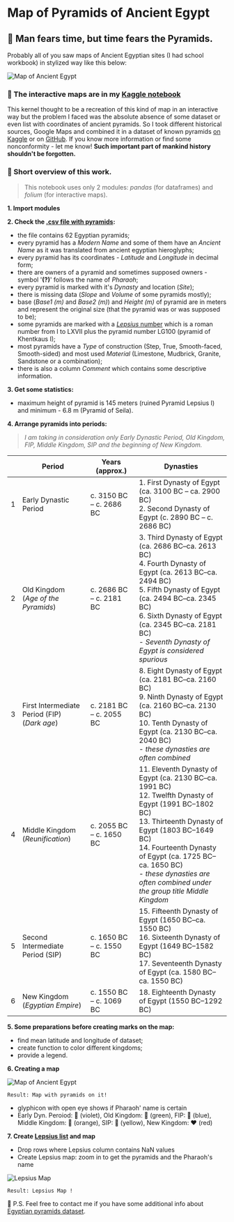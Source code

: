 # Map of Pyramids of Ancient Egypt

## &#x1F53A; Man fears time, but time fears the Pyramids.

Probably all of you saw maps of Ancient Egyptian sites (I had school workbook) in stylized way like this below:

![Map of Ancient Egypt](https://www.dropbox.com/s/cvhbuugrkstto3b/map-of-ancient-egypt.png?raw=1)

### &#x1F53A; The interactive maps are in my [Kaggle notebook](https://www.kaggle.com/lsind18/pyramids-of-ancient-egypt-on-a-map)
This kernel thought to be a recreation of this kind of map in an interactive way but the problem I faced was the absolute absence of some dataset or even list with coordinates of ancient pyramids. So I took different historical sources, Google Maps and combined it in a dataset of known pyramids [on Kaggle](https://www.kaggle.com/lsind18/egyptianpyramids) or on [GitHub](https://github.com/LSIND/map-of-Ancient-Egypt/blob/master/pyramids.csv). If you know more information or find some nonconformity - let me know! **Such important part of mankind history shouldn't be forgotten.**


### &#x1F53A; Short overview of this work.

> This notebook uses only 2 modules: *pandas* (for dataframes) and *folium* (for interactive maps).

**1. Import modules**

**2. Check the [.csv file with pyramids](https://github.com/LSIND/map-of-Ancient-Egypt/blob/master/pyramids.csv):**

 - the file contains 62 Egyptian pyramids;
 - every pyramid has a *Modern Name* and some of them have an *Ancient Name* as it was translated from ancient egyptian hieroglyphs;
 - every pyramid has its coordinates - *Latitude* and *Longitude* in decimal form;
 - there are owners of a pyramid and sometimes supposed owners - symbol '**(?)**' follows the name of *Pharaoh*;
 - every pyramid is marked with it's *Dynasty* and location (*Site*);
 - there is missing data (*Slope* and *Volume* of some pyramids mostly);
 - base (*Base1 (m)* and *Base2 (m)*) and *Height (m)* of pyramid are in meters and represent the original size (that the pyramid was or was supposed to be);
 - some pyramids are marked with a [*Lepsius* number](https://en.wikipedia.org/wiki/Lepsius_list_of_pyramids) which is a roman number from I to LXVII plus the pyramid number LG100 (pyramid of Khentkaus I);
 - most pyramids have a *Type* of construction (Step, True, Smooth-faced, Smooth-sided) and most used *Material* (Limestone, Mudbrick, Granite, Sandstone or a combination);
 - there is also a column *Comment* which contains some descriptive information.

 
 **3. Get some statistics:**
- maximum height of pyramid is 145 meters (ruined Pyramid Lepsius I) and minimum - 6.8 m (Pyramid of Seila).

**4. Arrange pyramids into periods:**

>*I am taking in consideration only Early Dynastic Period, Old Kingdom, FIP, Middle Kingdom, SIP and the beginning of New Kingdom.*

|   | Period                                                 | Years (approx.)         | Dynasties                                                                                                                                                                                                                                                                                                              |
|---|--------------------------------------------------------|-------------------------|------------------------------------------------------------------------------------------------------------------------------------------------------------------------------------------------------------------------------------------------------------------------------------------------------------------------|
| 1 | Early Dynastic Period                                  | c. 3150 BC – c. 2686 BC | 1. First Dynasty of Egypt (ca. 3100 BC – ca. 2900 BC) <br> 2. Second Dynasty of Egypt (c. 2890 BC – c. 2686 BC)                                                                                                                                                                                                        |
| 2 | Old Kingdom <br> (*Age of the Pyramids*)               | c. 2686 BC – c. 2181 BC | 3. Third Dynasty of Egypt (ca. 2686 BC–ca. 2613 BC) <br> 4. Fourth Dynasty of Egypt (ca. 2613 BC–ca. 2494 BC) <br> 5. Fifth Dynasty of Egypt (ca. 2494 BC–ca. 2345 BC) <br> 6. Sixth Dynasty of Egypt (ca. 2345 BC–ca. 2181 BC) <br>     - *Seventh Dynasty of Egypt is considered spurious*                           |
| 3 | First Intermediate <br> Period (FIP) <br> (*Dark age*) | c. 2181 BC – c. 2055 BC | 8. Eight Dynasty of Egypt (ca. 2181 BC–ca. 2160 BC)<br> 9. Ninth Dynasty of Egypt (ca. 2160 BC–ca. 2130 BC)<br> 10. Tenth Dynasty of Egypt (ca. 2130 BC–ca. 2040 BC)<br>     - *these dynasties are often combined*                                                                                                    |
| 4 | Middle Kingdom <br> (*Reunification*)                  | c. 2055 BC – c. 1650 BC | 11. Eleventh Dynasty of Egypt (ca. 2130 BC–ca. 1991 BC) <br> 12. Twelfth Dynasty of Egypt (1991 BC–1802 BC) <br> 13. Thirteenth Dynasty of Egypt (1803 BC–1649 BC) <br> 14. Fourteenth Dynasty of Egypt (ca. 1725 BC–ca. 1650 BC) <br>     - *these dynasties are often combined under the group title Middle Kingdom* |
| 5 | Second Intermediate Period (SIP)                       | c. 1650 BC – c. 1550 BC | 15. Fifteenth Dynasty of Egypt (1650 BC–ca. 1550 BC) <br> 16. Sixteenth Dynasty of Egypt (1649 BC–1582 BC) <br> 17. Seventeenth Dynasty of Egypt (ca. 1580 BC–ca. 1550 BC)                                                                                                                                             |
| 6 | New Kingdom <br> (*Egyptian Empire*)                   | c. 1550 BC – c. 1069 BC | 18. Eighteenth Dynasty of Egypt (1550 BC–1292 BC)                                                                                                                                                                                                                                                                      |

**5. Some preparations before creating marks on the map:**
  - find mean latitude and longitude of dataset;
  - create function to color different kingdoms;
  - provide a legend.
  
  **6. Сreating a map**
  
  ![Map of Ancient Egypt](https://www.dropbox.com/s/q6xy1v8ionlny74/map1.JPG?raw=1)
  
  ```Result: Map with pyramids on it!```
   - glyphicon with open eye shows if Pharaoh' name is certain
   - Early Dyn. Peroiod: &#x1F49C; (violet), Old Kingdom: &#x1F49A; (green), FIP: &#x1F499; (blue), Middle Kingdom: &#x1F536; (orange), SIP: &#x1F49B; (yellow), New Kingdom: :heart: (red)

**7. Create [Lepsius list](https://en.wikipedia.org/wiki/Lepsius_list_of_pyramids) and map**

- Drop rows where Lepsius column contains NaN values 
- Create Lepsius map: zoom in to get the pyramids and the Pharaoh's name

![Lepsius Map](https://www.dropbox.com/s/fs0qougstmvdkow/mapL.JPG?raw=1)

```Result: Lepsius Map !```

&#x1F53A; P.S. Feel free to contact me if you have some additional info about [Egyptian pyramids dataset](https://www.kaggle.com/lsind18/egyptianpyramids).
